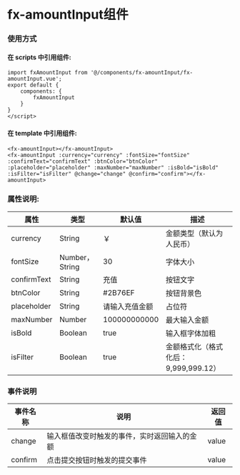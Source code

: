 # fx-amountInput组件

### 使用方式

#### 在 scripts 中引用组件:

```
import fxAmountInput from '@/components/fx-amountInput/fx-amountInput.vue';
export default {
    components: {
        fxAmountInput
    }
}
</script>

```

#### 在 template  中引用组件:
```
<fx-amountInput></fx-amountInput>
<fx-amountInput :currency="currency" :fontSize="fontSize" :confirmText="confirmText" :btnColor="btnColor" :placeholder="placeholder" :maxNumber="maxNumber" :isBold="isBold" :isFilter="isFilter" @change="change" @confirm="confirm"></fx-amountInput>
```

### 属性说明:


| 属性            | 类型                     | 默认值 | 描述                                       |
| --------------- | ------------------------ | ---- | ------------------------------------------ |
| currency        | String                   | ￥   | 金额类型（默认为人民币）                                   |
| fontSize  | Number，String                   | 30   | 字体大小                                   |
| confirmText      |  String                | 充值   | 按钮文字                                   |
| btnColor          | String                 | #2B76EF   | 按钮背景色 |
| placeholder        | String                   | 请输入充值金额   | 占位符                                   |
| maxNumber  | Number                   | 100000000000  | 最大输入金额                                   |
| isBold      |  Boolean                | true   | 输入框字体加粗                                   |
| isFilter          | Boolean                 | true   | 金额格式化（格式化后：9,999,999.12） |

### 事件说明


| 事件名称           | 说明                     | 返回值 |
| --------------- | ------------------------ | ---- |
| change        | 输入框值改变时触发的事件，实时返回输入的金额                   | value  |
| confirm        | 点击提交按钮时触发的提交事件                  | value  |